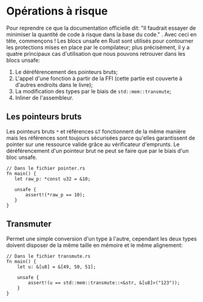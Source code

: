 # Opérations à risque

Pour reprendre ce que la documentation officielle dit: "Il faudrait essayer de minimiser la quantité de code à risque dans la base du code." . Avec ceci en tête, commençons ! 
Les blocs unsafe en Rust sont utilisés pour contourner les protections mises en place par le compilateur; plus précisément, il y a quatre principaux cas d'utilisation que nous pouvons retrouver dans les blocs unsafe:

1. Le déréférencement des pointeurs bruts;
2. L'appel d'une fonction à partir de la FFI (cette partie est couverte à d'autres endroits dans le livre);
3. La modification des types par le biais de `std::mem::transmute`;
4. Inliner de l'assembleur.

## Les pointeurs bruts

 Les pointeurs bruts `*` et références `&T` fonctionnent de la même manière mais les références sont toujours sécurisées parce qu'elles garantissent de pointer sur une ressource valide grâce au vérificateur d'emprunts. Le déréférencement d'un pointeur brut ne peut se faire que par le biais d'un bloc unsafe.

 ```rust,ignore
 // Dans le fichier pointer.rs
fn main() {
    let raw_p: *const u32 = &10;

    unsafe {
        assert!(*raw_p == 10);
    }
}
```

## Transmuter

Permet une simple conversion d'un type à l'autre, cependant les deux types doivent disposer de la même taille en mémoire et le même alignement:

```rust,ignore
// Dans le fichier transmute.rs
fn main() {
    let u: &[u8] = &[49, 50, 51];

    unsafe {
        assert!(u == std::mem::transmute::<&str, &[u8]>("123"));
    }
}
```
